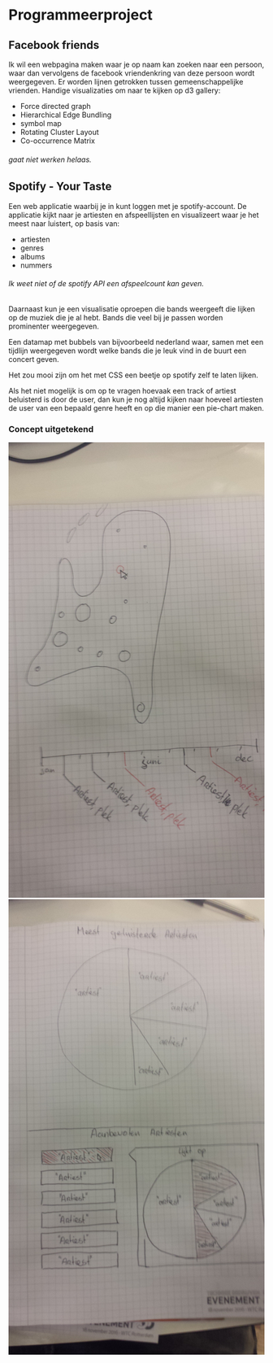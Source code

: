 # Programmeerproject
## Facebook friends
Ik wil een webpagina maken waar je op naam kan zoeken naar een persoon, waar dan vervolgens de facebook vriendenkring van deze persoon wordt weergegeven. Er worden lijnen getrokken tussen gemeenschappelijke vrienden.
Handige visualizaties om naar te kijken op d3 gallery:
* Force directed graph
* Hierarchical Edge Bundling
* symbol map
* Rotating Cluster Layout
* Co-occurrence Matrix

###### gaat niet werken helaas.

## Spotify - Your Taste
Een web applicatie waarbij je in kunt loggen met je spotify-account.
De applicatie kijkt naar je artiesten en afspeellijsten en visualizeert waar je het meest naar luistert, op basis van:
* artiesten
* genres
* albums
* nummers

###### Ik weet niet of de spotify API een afspeelcount kan geven.

Daarnaast kun je een visualisatie oproepen die bands weergeeft die lijken op de muziek die je al hebt. Bands die veel bij je passen worden prominenter weergegeven.

Een datamap met bubbels van bijvoorbeeld nederland waar, samen met een tijdlijn weergegeven wordt welke bands die je leuk vind in de buurt een concert geven.

Het zou mooi zijn om het met CSS een beetje op spotify zelf te laten lijken.

Als het niet mogelijk is om op te vragen hoevaak een track of artiest beluisterd is door de user, dan kun je nog altijd kijken naar hoeveel artiesten de user van een bepaald genre heeft en op die manier een pie-chart maken.

### Concept uitgetekend
![alt text](Concept_1.jpg)
![alt text](Concept_2.jpg)
